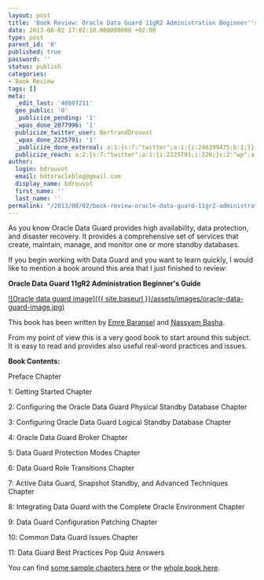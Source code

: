```yaml
---
layout: post
title: 'Book Review: Oracle Data Guard 11gR2 Administration Beginner''s Guide'
date: 2013-08-02 17:02:10.000000000 +02:00
type: post
parent_id: '0'
published: true
password: ''
status: publish
categories:
- Book Review
tags: []
meta:
  _edit_last: '40807211'
  geo_public: '0'
  _publicize_pending: '1'
  _wpas_done_2077996: '1'
  publicize_twitter_user: BertrandDrouvot
  _wpas_done_2225791: '1'
  _publicize_done_external: a:1:{s:7:"twitter";a:1:{i:246399475;b:1;}}
  publicize_reach: a:2:{s:7:"twitter";a:1:{i:2225791;i:226;}s:2:"wp";a:1:{i:0;i:38;}}
author:
  login: bdrouvot
  email: bdtoracleblog@gmail.com
  display_name: bdrouvot
  first_name: ''
  last_name: ''
permalink: "/2013/08/02/book-review-oracle-data-guard-11gr2-administration-beginners-guide/"
---
```

As you know Oracle Data Guard provides&nbsp;high availability, data protection, and disaster recovery. It provides a comprehensive set of services that create, maintain, manage, and monitor one or more standby databases.

If you begin working with Data Guard and you want to learn quickly, I would like to mention a book around this area that I just finished to review:

**Oracle Data Guard 11gR2 Administration Beginner's Guide**

[![Oracle data guard image]({{ site.baseurl }}/assets/images/oracle-data-guard-image.jpg)](http://bdrouvot.files.wordpress.com/2013/08/oracle-data-guard-image.jpg)

This book has been written by&nbsp;[Emre Baransel](http://emrebaransel.blogspot.fr/)&nbsp;and&nbsp;[Nassyam Basha](http://www.oracle-ckpt.com/).

From my point of view this is a very good book to start around this subject. It is easy to read and provides also useful real-word practices and issues.

**Book Contents:**

Preface Chapter

1: Getting Started Chapter

2: Configuring the Oracle Data Guard Physical Standby Database Chapter

3: Configuring Oracle Data Guard Logical Standby Database Chapter

4: Oracle Data Guard Broker Chapter

5: Data Guard Protection Modes Chapter

6: Data Guard Role Transitions Chapter

7: Active Data Guard, Snapshot Standby, and Advanced Techniques Chapter

8: Integrating Data Guard with the Complete Oracle Environment Chapter

9: Data Guard Configuration Patching Chapter

10: Common Data Guard Issues Chapter

11: Data Guard Best Practices Pop Quiz Answers

You can find [some sample chapters here](http://www.packtpub.com/sites/default/files/9781849687904_Chapter_11.pdf?utm_source=packtpub&utm_medium=free&utm_campaign=pdf)&nbsp;or&nbsp;the [whole book here](http://www.packtpub.com/oracle-data-guard-11gr2-administration-beginners-guide/book?utm_source=mention.com&utm_medium=blog&utm_campaign=book_mention).

